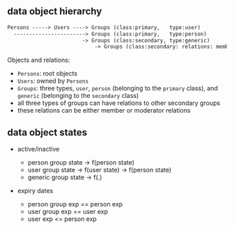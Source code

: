 
## data object hierarchy

```txt
Persons -----> Users ----> Groups (class:primary,   type:user)
  -----------------------> Groups (class:primary,   type:person)
                        -> Groups (class:secondary, type:generic)
                            -> Groups (class:secondary: relations: members, moderators)
```

Objects and relations:
- `Persons`: root objects
- `Users`: owned by `Persons`
- `Groups`: three types, `user`, `person` (belonging to the `primary` class), and `generic` (belonging to the `secondary` class)
- all three types of groups can have relations to other secondary groups
- these relations can be either member or moderator relations

## data object states

- active/inactive
    - person group state -> f(person state)
    - user group state -> f(user state) -> f(person state)
    - generic group state -> f(.)

- expiry dates
    - person group exp == person exp
    - user group exp == user exp
    - user exp <= person exp
